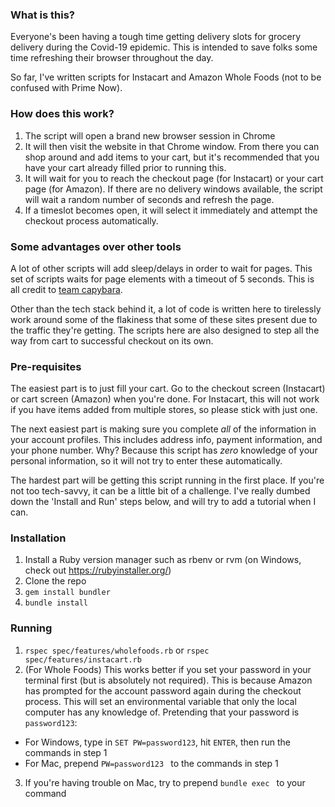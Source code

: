 ### What is this? ###

Everyone's been having a tough time getting delivery slots for grocery delivery during the Covid-19 epidemic. This is intended to save folks some time refreshing their browser throughout the day.

So far, I've written scripts for Instacart and Amazon Whole Foods (not to be confused with Prime Now).

### How does this work? ###

1. The script will open a brand new browser session in Chrome
2. It will then visit the website in that Chrome window. From there you can shop around and add items to your cart, but it's recommended that you have your cart already filled prior to running this.
3. It will wait for you to reach the checkout page (for Instacart) or your cart page (for Amazon). If there are no delivery windows available, the script will wait a random number of seconds and refresh the page.
4. If a timeslot becomes open, it will select it immediately and attempt the checkout process automatically.

### Some advantages over other tools ###

A lot of other scripts will add sleep/delays in order to wait for pages. This set of scripts waits for page elements with a timeout of 5 seconds. This is all credit to [team capybara](https://github.com/teamcapybara/capybara).

Other than the tech stack behind it, a lot of code is written here to tirelessly work around some of the flakiness that some of these sites present due to the traffic they're getting. The scripts here are also designed to step all the way from cart to successful checkout on its own.

### Pre-requisites ###

The easiest part is to just fill your cart. Go to the checkout screen (Instacart) or cart screen (Amazon) when you're done. For Instacart, this will not work if you have items added from multiple stores, so please stick with just one.

The next easiest part is making sure you complete _all_ of the information in your account profiles. This includes address info, payment information, and your phone number. Why? Because this script has _zero_ knowledge of your personal information, so it will not try to enter these automatically.

The hardest part will be getting this script running in the first place. If you're not too tech-savvy, it can be a little bit of a challenge. I've really dumbed down the 'Install and Run' steps below, and will try to add a tutorial when I can.

### Installation ###

1. Install a Ruby version manager such as rbenv or rvm (on Windows, check out https://rubyinstaller.org/)
2. Clone the repo
3. `gem install bundler`
4. `bundle install`

### Running ###

1. `rspec spec/features/wholefoods.rb` or `rspec spec/features/instacart.rb`
2. (For Whole Foods) This works better if you set your password in your terminal first (but is absolutely not required). This is because Amazon has prompted for the account password again during the checkout process. This will set an environmental variable that only the local computer has any knowledge of. Pretending that your password is `password123`:
* For Windows, type in `SET PW=password123`, hit `ENTER`, then run the commands in step 1
* For Mac, prepend `PW=password123 ` to the commands in step 1
3. If you're having trouble on Mac, try to prepend `bundle exec ` to your command

